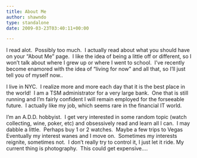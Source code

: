 ```yaml
---
title: About Me
author: shawndo
type: standalone
date: 2009-03-23T03:40:11+00:00

---
```

I read alot.  Possibly too much.  I actually read about what you should have on your &#8220;About Me&#8221; page.  I like the idea of being a little off or different, so I won&#8217;t talk about where I grew up or where I went to school.  I&#8217;ve recently become enamored with the idea of &#8220;living for now&#8221; and all that, so I&#8217;ll just tell you of myself now..

I live in NYC.  I realize more and more each day that it is the best place in the world!  I am a TSM administrator for a very large bank.  One that is still running and I&#8217;m fairly confident I will remain employed for the forseeable future.  I actually like my job, which seems rare in the financial IT world.

I&#8217;m an A.D.D. hobbyist.  I get very interested in some random topic (watch collecting, wine, poker, etc) and obsessively read and learn all I can.  I may dabble a little.  Perhaps buy 1 or 2 watches.  Maybe a few trips to Vegas  Eventually my interest wanes and I move on.  Sometimes my interests reignite, sometimes not.  I don&#8217;t really try to control it, I just let it ride. My current thing is photography.  This could get expensive&#8230;.